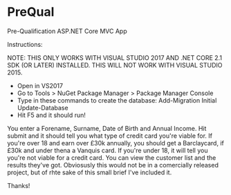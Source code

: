 # PreQual
Pre-Qualification ASP.NET Core MVC App

Instructions:

NOTE: THIS ONLY WORKS WITH VISUAL STUDIO 2017 AND .NET CORE 2.1 SDK (OR LATER) INSTALLED. THIS WILL NOT WORK WITH VISUAL STUDIO 2015.
 - Open in VS2017
 - Go to Tools > NuGet Package Manager > Package Manager Console
 - Type in these commands to create the database:
    Add-Migration Initial
    Update-Database
 - Hit F5 and it should run!

You enter a Forename, Surname, Date of Birth and Annual Income. 
Hit submit and it should tell you what type of credit card you're viable for. 
If you're over 18 and earn over £30k annually, you should get a Barclaycard, if £30k and under thena a Vanquis card. 
If you're under 18, it will tell you you're not viable for a credit card.
You can view the customer list and the results they've got.
Obviosusly this would not be in a comercially released project, but of rhte sake of this small brief I've included it.

Thanks!
